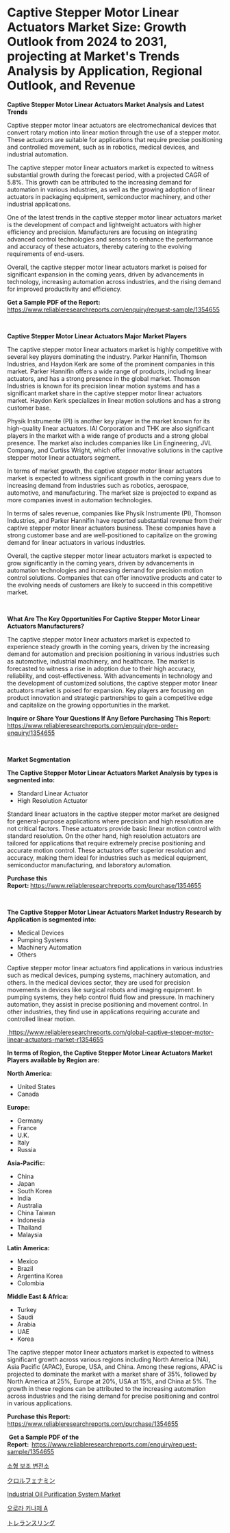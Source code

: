 <p><h1>Captive Stepper Motor Linear Actuators Market Size: Growth Outlook from 2024 to 2031, projecting at Market's Trends Analysis by Application, Regional Outlook, and Revenue</h1></p><p><strong>Captive Stepper Motor Linear Actuators Market Analysis and Latest Trends</strong></p>
<p><p>Captive stepper motor linear actuators are electromechanical devices that convert rotary motion into linear motion through the use of a stepper motor. These actuators are suitable for applications that require precise positioning and controlled movement, such as in robotics, medical devices, and industrial automation.</p><p>The captive stepper motor linear actuators market is expected to witness substantial growth during the forecast period, with a projected CAGR of 5.8%. This growth can be attributed to the increasing demand for automation in various industries, as well as the growing adoption of linear actuators in packaging equipment, semiconductor machinery, and other industrial applications.</p><p>One of the latest trends in the captive stepper motor linear actuators market is the development of compact and lightweight actuators with higher efficiency and precision. Manufacturers are focusing on integrating advanced control technologies and sensors to enhance the performance and accuracy of these actuators, thereby catering to the evolving requirements of end-users.</p><p>Overall, the captive stepper motor linear actuators market is poised for significant expansion in the coming years, driven by advancements in technology, increasing automation across industries, and the rising demand for improved productivity and efficiency.</p></p>
<p><strong>Get a Sample PDF of the Report:&nbsp;</strong> <a href="https://www.reliableresearchreports.com/enquiry/request-sample/1354655">https://www.reliableresearchreports.com/enquiry/request-sample/1354655</a></p>
<p>&nbsp;</p>
<p><strong>Captive Stepper Motor Linear Actuators Major Market Players</strong></p>
<p><p>The captive stepper motor linear actuators market is highly competitive with several key players dominating the industry. Parker Hannifin, Thomson Industries, and Haydon Kerk are some of the prominent companies in this market. Parker Hannifin offers a wide range of products, including linear actuators, and has a strong presence in the global market. Thomson Industries is known for its precision linear motion systems and has a significant market share in the captive stepper motor linear actuators market. Haydon Kerk specializes in linear motion solutions and has a strong customer base.</p><p>Physik Instrumente (PI) is another key player in the market known for its high-quality linear actuators. IAI Corporation and THK are also significant players in the market with a wide range of products and a strong global presence. The market also includes companies like Lin Engineering, JVL Company, and Curtiss Wright, which offer innovative solutions in the captive stepper motor linear actuators segment.</p><p>In terms of market growth, the captive stepper motor linear actuators market is expected to witness significant growth in the coming years due to increasing demand from industries such as robotics, aerospace, automotive, and manufacturing. The market size is projected to expand as more companies invest in automation technologies.</p><p>In terms of sales revenue, companies like Physik Instrumente (PI), Thomson Industries, and Parker Hannifin have reported substantial revenue from their captive stepper motor linear actuators business. These companies have a strong customer base and are well-positioned to capitalize on the growing demand for linear actuators in various industries.</p><p>Overall, the captive stepper motor linear actuators market is expected to grow significantly in the coming years, driven by advancements in automation technologies and increasing demand for precision motion control solutions. Companies that can offer innovative products and cater to the evolving needs of customers are likely to succeed in this competitive market.</p></p>
<p>&nbsp;</p>
<p><strong>What Are The Key Opportunities For Captive Stepper Motor Linear Actuators Manufacturers?</strong></p>
<p><p>The captive stepper motor linear actuators market is expected to experience steady growth in the coming years, driven by the increasing demand for automation and precision positioning in various industries such as automotive, industrial machinery, and healthcare. The market is forecasted to witness a rise in adoption due to their high accuracy, reliability, and cost-effectiveness. With advancements in technology and the development of customized solutions, the captive stepper motor linear actuators market is poised for expansion. Key players are focusing on product innovation and strategic partnerships to gain a competitive edge and capitalize on the growing opportunities in the market.</p></p>
<p><strong>Inquire or Share Your Questions If Any Before Purchasing This Report:</strong> <a href="https://www.reliableresearchreports.com/enquiry/pre-order-enquiry/1354655">https://www.reliableresearchreports.com/enquiry/pre-order-enquiry/1354655</a></p>
<p>&nbsp;</p>
<p><strong>Market Segmentation</strong></p>
<p><strong>The Captive Stepper Motor Linear Actuators Market Analysis by types is segmented into:</strong></p>
<p><ul><li>Standard Linear Actuator</li><li>High Resolution Actuator</li></ul></p>
<p><p>Standard linear actuators in the captive stepper motor market are designed for general-purpose applications where precision and high resolution are not critical factors. These actuators provide basic linear motion control with standard resolution. On the other hand, high resolution actuators are tailored for applications that require extremely precise positioning and accurate motion control. These actuators offer superior resolution and accuracy, making them ideal for industries such as medical equipment, semiconductor manufacturing, and laboratory automation.</p></p>
<p><strong>Purchase this Report:&nbsp;</strong><a href="https://www.reliableresearchreports.com/purchase/1354655">https://www.reliableresearchreports.com/purchase/1354655</a></p>
<p>&nbsp;</p>
<p><strong>The Captive Stepper Motor Linear Actuators Market Industry Research by Application is segmented into:</strong></p>
<p><ul><li>Medical Devices</li><li>Pumping Systems</li><li>Machinery Automation</li><li>Others</li></ul></p>
<p><p>Captive stepper motor linear actuators find applications in various industries such as medical devices, pumping systems, machinery automation, and others. In the medical devices sector, they are used for precision movements in devices like surgical robots and imaging equipment. In pumping systems, they help control fluid flow and pressure. In machinery automation, they assist in precise positioning and movement control. In other industries, they find use in applications requiring accurate and controlled linear motion.</p></p>
<p><a href="https://www.reliableresearchreports.com/global-captive-stepper-motor-linear-actuators-market-r1354655">&nbsp;https://www.reliableresearchreports.com/global-captive-stepper-motor-linear-actuators-market-r1354655</a></p>
<p><strong>In terms of Region, the Captive Stepper Motor Linear Actuators Market Players available by Region are:</strong></p>
<p>
    <p> <strong> North America: </strong>
        <ul>
            <li>United States</li>
            <li>Canada</li>
        </ul>
        </p> 
    <p> <strong> Europe: </strong>
        <ul>
            <li>Germany</li>
            <li>France</li>
            <li>U.K.</li>
            <li>Italy</li>
            <li>Russia</li>
        </ul>
        </p> 
    <p> <strong> Asia-Pacific: </strong>
        <ul>
            <li>China</li>
            <li>Japan</li>
            <li>South Korea</li>
            <li>India</li>
            <li>Australia</li>
            <li>China Taiwan</li>
            <li>Indonesia</li>
            <li>Thailand</li>
            <li>Malaysia</li>
        </ul>
        </p> 
    <p> <strong> Latin America: </strong>
        <ul>
            <li>Mexico</li>
            <li>Brazil</li>
            <li>Argentina Korea</li>
            <li>Colombia</li>
        </ul>
        </p> 
    <p> <strong> Middle East & Africa: </strong>
        <ul>
            <li>Turkey</li>
            <li>Saudi</li>
            <li>Arabia</li>
            <li>UAE</li>
            <li>Korea</li>
        </ul>
    </p>
    </p>
<p><p>The captive stepper motor linear actuators market is expected to witness significant growth across various regions including North America (NA), Asia Pacific (APAC), Europe, USA, and China. Among these regions, APAC is projected to dominate the market with a market share of 35%, followed by North America at 25%, Europe at 20%, USA at 15%, and China at 5%. The growth in these regions can be attributed to the increasing automation across industries and the rising demand for precise positioning and control in various applications.</p></p>
<p><strong>Purchase this Report: </strong><a href="https://www.reliableresearchreports.com/purchase/1354655">https://www.reliableresearchreports.com/purchase/1354655</a></p>
<p>&nbsp;<strong>Get a Sample PDF of the Report:&nbsp;&nbsp;</strong><a href="https://www.reliableresearchreports.com/enquiry/request-sample/1354655">https://www.reliableresearchreports.com/enquiry/request-sample/1354655</a></p>
<p><strong></strong></p>
<p><p><a href="https://medium.com/@dadanedu33/%EC%86%8C%ED%98%95-%EB%B3%B4%EC%A1%B0-%EB%B3%80%EC%A0%84%EC%86%8C-%EC%8B%9C%EC%9E%A5-%EB%B3%B4%EA%B3%A0%EC%84%9C%EB%8A%94-%EC%9D%B4-%EC%8B%9C%EC%9E%A5%EC%9D%98-%EC%B5%9C%EC%8B%A0-%ED%8A%B8%EB%A0%8C%EB%93%9C%EC%99%80-%EC%84%B1%EC%9E%A5-%EA%B8%B0%ED%9A%8C%EB%A5%BC-%EB%B3%B4%EC%97%AC%EC%A4%8D%EB%8B%88%EB%8B%A4-df6ab1c39050">소형 보조 변전소</a></p><p><a href="https://medium.com/@rylanaufman56456/%E3%82%AF%E3%83%AD%E3%83%AB%E3%83%95%E3%82%A7%E3%83%8A%E3%83%9F%E3%83%B3%E5%B8%82%E5%A0%B4%E3%81%AE%E8%A6%8F%E6%A8%A1%E3%81%AF-%E3%82%B0%E3%83%AD%E3%83%BC%E3%83%90%E3%83%AB%E7%94%A3%E6%A5%AD%E3%81%AB%E3%81%8A%E3%81%91%E3%82%8B%E6%9C%80%E9%81%A9%E3%81%AA%E3%83%9E%E3%83%BC%E3%82%B1%E3%83%86%E3%82%A3%E3%83%B3%E3%82%B0%E3%83%81%E3%83%A3%E3%83%8D%E3%83%AB%E3%82%92%E6%98%8E%E3%82%89%E3%81%8B%E3%81%AB%E3%81%97%E3%81%BE%E3%81%99-6da38734eee2">クロルフェナミン</a></p><p><a href="https://view.publitas.com/reportprime-1/industrial-oil-purification-system-market-outlook-industry-overview-and-forecast-2024-to-2031/">Industrial Oil Purification System Market</a></p><p><a href="https://medium.com/@ieremiapadurariu20221/%EC%98%A4%EB%A1%9C%EB%9D%BC-%ED%82%A4%EB%82%98%EC%A0%9C-a-%EC%8B%9C%EC%9E%A5-%EC%8B%9C%EC%9E%A5-%EC%A0%90%EC%9C%A0%EC%9C%A8-%EC%8B%9C%EC%9E%A5-%EB%8F%99%ED%96%A5-%EB%B0%8F-%EB%AF%B8%EB%9E%98-%EC%84%B1%EC%9E%A5-%ED%83%90%EC%83%89-30d346805bf6">오로라 키나제 A</a></p><p><a href="https://github.com/JacksonWiza1924/Market-Research-Report-List-1/blob/main/417877343927.md">トレランスリング</a></p></p>